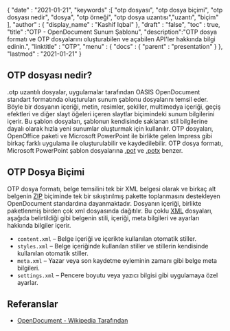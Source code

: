 {
  "date" : "2021-01-21",
  "keywords" :[ "otp dosyası", "otp dosya biçimi", "otp dosyası nedir", "dosya", "otp örneği", "otp dosya uzantısı","uzantı", "biçim" ],
  "author" : {
    "display_name" : "Kashif Iqbal"
},
  "draft" : "false",
  "toc" : true,
  "title" :"OTP - OpenDocument Sunum Şablonu",
  "description":"OTP dosya formatı ve OTP dosyalarını oluşturabilen ve açabilen API'ler hakkında bilgi edinin.",
  "linktitle" : "OTP",
  "menu" : {
    "docs" : {
      "parent" : "presentation"
}
},
  "lastmod" : "2021-01-21"
}

## OTP dosyası nedir?

.otp uzantılı dosyalar, uygulamalar tarafından OASIS OpenDocument standart formatında oluşturulan sunum şablonu dosyalarını temsil eder. Böyle bir dosyanın içeriği, metin, resimler, şekiller, multimedya içeriği, geçiş efektleri ve diğer slayt öğeleri içeren slaytlar biçimindeki sunum bilgilerini içerir. Bu şablon dosyaları, şablonun kendisinde saklanan stil bilgilerine dayalı olarak hızla yeni sunumlar oluşturmak için kullanılır. OTP dosyaları, OpenOffice paketi ve Microsoft PowerPoint ile birlikte gelen Impress gibi birkaç farklı uygulama ile oluşturulabilir ve kaydedilebilir. OTP dosya formatı, Microsoft PowerPoint şablon dosyalarına [.pot](/tr/presentation/pot/) ve [.potx](/tr/presentation/potx/) benzer.

## OTP Dosya Biçimi

OTP dosya formatı, belge temsilini tek bir XML belgesi olarak ve birkaç alt belgenin [ZIP](/tr/compression/zip/) biçiminde tek bir sıkıştırılmış pakette toplanmasını destekleyen OpenDocument standardına dayanmaktadır. Dosyanın içeriği, birlikte paketlenmiş birden çok xml dosyasında dağıtılır. Bu çoklu [XML](/tr/web/xml/) dosyaları, aşağıda belirtildiği gibi belgenin stili, içeriği, meta bilgileri ve ayarları hakkında bilgiler içerir.

* `content.xml` – Belge içeriği ve içerikte kullanılan otomatik stiller.
* `styles.xml` – Belge içeriğinde kullanılan stiller ve stillerin kendisinde kullanılan otomatik stiller.
* `meta.xml` – Yazar veya son kaydetme eyleminin zamanı gibi belge meta bilgileri.
* `settings.xml` – Pencere boyutu veya yazıcı bilgisi gibi uygulamaya özel ayarlar.

## Referanslar

* [OpenDocument - Wikipedia Tarafından](https://en.wikipedia.org/wiki/OpenDocument)

